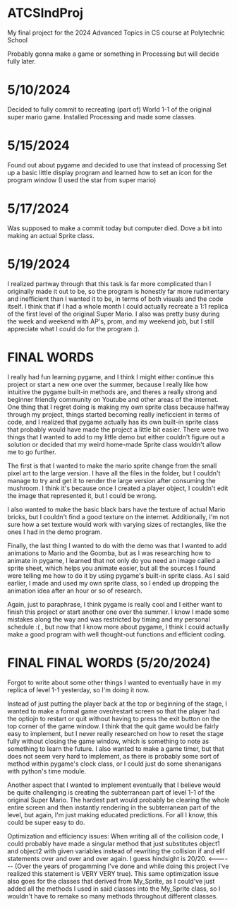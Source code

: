 # ATCSIndProj
My final project for the 2024 Advanced Topics in CS course at Polytechnic School

Probably gonna make a game or something in Processing but will decide fully later.

# 5/10/2024
Decided to fully commit to recreating (part of) World 1-1 of the original super mario game.
Installed Processing and made some classes.

# 5/15/2024
Found out about pygame and decided to use that instead of processing
Set up a basic little display program and learned how to set an icon for the program window
(I used the star from super mario)

# 5/17/2024
Was supposed to make a commit today but computer died. Dove a bit into making an actual Sprite class.

# 5/19/2024
I realized partway through that this task is far more complicated than I originally made it out to be, so the program is honestly far more rudimentary and inefficient than I wanted it to be, in terms of both visuals and the code itself. I think that if I had a whole month I could actually recreate a 1:1 replica of the first level of the original Super Mario. I also was pretty busy during the week and weekend with AP's, prom, and my weekend job, but I still appreciate what I could do for the program :).

# FINAL WORDS
I really had fun learning pygame, and I think I might either continue this project or start a new one over the summer, because I really like how intuitive the pygame built-in methods are, and theres a really strong and beginner friendly community on Youtube and other areas of the internet. One thing that I regret doing is making my own sprite class because halfway through my project, things started becoming really ineficcient in terms of code, and I realized that pygame actually has its own built-in sprite class that probably would have made the project a little bit easier. There were two things that I wanted to add to my little demo but either couldn't figure out a solution or decided that my weird home-made Sprite class wouldn't allow me to go further.

The first is that I wanted to make the mario sprite change from the small pixel art to the large version. I have all the files in the folder, but I couldn't manage to try and get it to render the large version after consuming the mushroom. I think it's because once I created a player object, I couldn't edit the image that represented it, but I could be wrong.

I also wanted to make the basic black bars have the texture of actual Mario bricks, but I couldn't find a good texture on the internet. Additionally, I'm not sure how a set texture would work with varying sizes of rectangles, like the ones I had in the demo program.

Finally, the last thing I wanted to do with the demo was that I wanted to add animations to Mario and the Goomba, but as I was researching how to animate in pygame, I learned that not only do you need an image called a sprite sheet, which helps you animate easier, but all the sources I found were telling me how to do it by using pygame's built-in sprite class. As I said earlier, I made and used my own sprite class, so I ended up dropping the animation idea after an hour or so of research.

Again, just to paraphrase, I think pygame is really cool and I either want to finish this project or start another one over the summer. I know I made some mistakes along the way and was restricted by timing and my personal schedule :( , but now that I know more about pygame, I think I could actually make a good program with well thought-out functions and efficient coding. 

# FINAL FINAL WORDS (5/20/2024)
Forgot to write about some other things I wanted to eventually have in my replica of level 1-1 yesterday, so I'm doing it now.

Instead of just putting the player back at the top or beginning of the stage, I wanted to make a formal game over/restart screen so that the player had the optiojn to restart or quit without having to press the exit button on the top corner of the game window. I think that the quit game would be fairly easy to implement, but I never really researched on how to reset the stage fully without closing the game window, which is something to note as something to learn the future. I also wanted to make a game timer, but that does not seem very hard to implement, as there is probably some sort of method within pygame's clock class, or I could just do some shenanigans with python's time module.

Another aspect that I wanted to implement eventually that I believe would be quite challenging is creating the subterranean part of level 1-1 of the original Super Mario. The hardest part would probably be clearing the whole entire screen and then instantly rendering in the subterranean part of the level, but again, I'm just making educated predictions. For all I know, this could be super easy to do.

Optimization and efficiency issues:
When writing all of the collision code, I could probably have made a singular method that just substitutes object1 and object2 with given variables instead of rewriting the collision if and elif statements over and over and over again. I guess hindsight is 20/20. <------ (Over the years of progamming I've done and while doing this project I've realized this statement is VERY VERY true). This same optimization issue also goes for the classes that derived from My_Sprite, as I could've just added all the methods I used in said classes into the My_Sprite class, so I wouldn't have to remake so many methods throughout different classes.